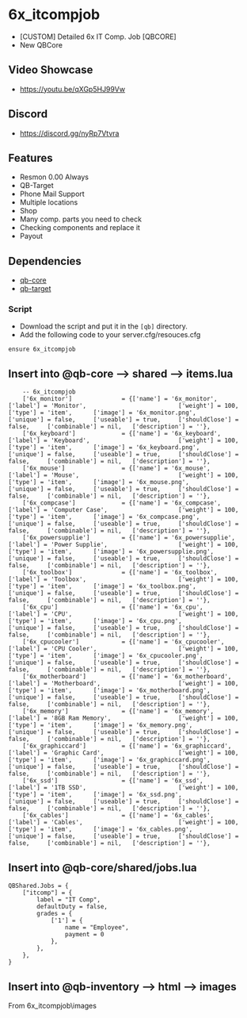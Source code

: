 # 6x_itcompjob
- [CUSTOM] Detailed 6x IT Comp. Job [QBCORE]
- New QBCore

## Video Showcase
- https://youtu.be/qXGp5HJ99Vw
## Discord
- https://discord.gg/nyRp7Vtvra

## Features
* Resmon 0.00 Always
* QB-Target
* Phone Mail Support
* Multiple locations
* Shop
* Many comp. parts you need to check
* Checking components and replace it
* Payout

## Dependencies
- [qb-core](https://github.com/qbcore-framework/qb-core)
- [qb-target](https://github.com/qbcore-framework/qb-target)

### Script
- Download the script and put it in the `[qb]` directory.
- Add the following code to your server.cfg/resouces.cfg
```
ensure 6x_itcompjob
```

## Insert into @qb-core --> shared --> items.lua
```
	-- 6x_itcompjob
	['6x_monitor'] 				= {['name'] = '6x_monitor', 			['label'] = 'Monitor',	            			['weight'] = 100,     ['type'] = 'item',      ['image'] = '6x_monitor.png',         	['unique'] = false,     ['useable'] = true,     ['shouldClose'] = false,     ['combinable'] = nil,   ['description'] = ''},
	['6x_keyboard'] 			= {['name'] = '6x_keyboard', 			['label'] = 'Keyboard',	            			['weight'] = 100,     ['type'] = 'item',      ['image'] = '6x_keyboard.png',         	['unique'] = false,     ['useable'] = true,     ['shouldClose'] = false,     ['combinable'] = nil,   ['description'] = ''},
	['6x_mouse'] 				= {['name'] = '6x_mouse', 				['label'] = 'Mouse',                			['weight'] = 100,     ['type'] = 'item',      ['image'] = '6x_mouse.png',         	['unique'] = false,     ['useable'] = true,     ['shouldClose'] = false,     ['combinable'] = nil,   ['description'] = ''},
	['6x_compcase'] 			= {['name'] = '6x_compcase', 			['label'] = 'Computer Case',           			['weight'] = 100,     ['type'] = 'item',      ['image'] = '6x_compcase.png',         	['unique'] = false,     ['useable'] = true,     ['shouldClose'] = false,     ['combinable'] = nil,   ['description'] = ''},
	['6x_powersupplie'] 		= {['name'] = '6x_powersupplie', 		['label'] = 'Power Supplie',           			['weight'] = 100,     ['type'] = 'item',      ['image'] = '6x_powersupplie.png',         	['unique'] = false,     ['useable'] = true,     ['shouldClose'] = false,     ['combinable'] = nil,   ['description'] = ''},
	['6x_toolbox'] 				= {['name'] = '6x_toolbox', 			['label'] = 'Toolbox',	            			['weight'] = 100,     ['type'] = 'item',      ['image'] = '6x_toolbox.png',         	['unique'] = false,     ['useable'] = true,     ['shouldClose'] = false,     ['combinable'] = nil,   ['description'] = ''},
	['6x_cpu'] 					= {['name'] = '6x_cpu', 				['label'] = 'CPU',		            			['weight'] = 100,     ['type'] = 'item',      ['image'] = '6x_cpu.png',         	['unique'] = false,     ['useable'] = true,     ['shouldClose'] = false,     ['combinable'] = nil,   ['description'] = ''},
	['6x_cpucooler'] 			= {['name'] = '6x_cpucooler', 			['label'] = 'CPU Cooler',            			['weight'] = 100,     ['type'] = 'item',      ['image'] = '6x_cpucooler.png',         	['unique'] = false,     ['useable'] = true,     ['shouldClose'] = false,     ['combinable'] = nil,   ['description'] = ''},
	['6x_motherboard'] 			= {['name'] = '6x_motherboard', 		['label'] = 'Motherboard',            			['weight'] = 100,     ['type'] = 'item',      ['image'] = '6x_motherboard.png',         	['unique'] = false,     ['useable'] = true,     ['shouldClose'] = false,     ['combinable'] = nil,   ['description'] = ''},
	['6x_memory'] 				= {['name'] = '6x_memory', 				['label'] = '8GB Ram Memory',            		['weight'] = 100,     ['type'] = 'item',      ['image'] = '6x_memory.png',         	['unique'] = false,     ['useable'] = true,     ['shouldClose'] = false,     ['combinable'] = nil,   ['description'] = ''},
	['6x_graphiccard'] 			= {['name'] = '6x_graphiccard', 		['label'] = 'Graphic Card',            			['weight'] = 100,     ['type'] = 'item',      ['image'] = '6x_graphiccard.png',         	['unique'] = false,     ['useable'] = true,     ['shouldClose'] = false,     ['combinable'] = nil,   ['description'] = ''},
	['6x_ssd'] 					= {['name'] = '6x_ssd', 				['label'] = '1TB SSD',            				['weight'] = 100,     ['type'] = 'item',      ['image'] = '6x_ssd.png',         	['unique'] = false,     ['useable'] = true,     ['shouldClose'] = false,     ['combinable'] = nil,   ['description'] = ''},
	['6x_cables'] 				= {['name'] = '6x_cables', 			    ['label'] = 'Cables',            				['weight'] = 100,     ['type'] = 'item',      ['image'] = '6x_cables.png',         	['unique'] = false,     ['useable'] = true,     ['shouldClose'] = false,     ['combinable'] = nil,   ['description'] = ''},
```

## Insert into @qb-core/shared/jobs.lua 
```
QBShared.Jobs = {
    ["itcomp"] = {
		label = "IT Comp",
		defaultDuty = false,
		grades = {
            ['1'] = {
                name = "Employee",
                payment = 0
            },
        },
	},
}		
```

## Insert into @qb-inventory --> html --> images
From 6x_itcompjob\images

